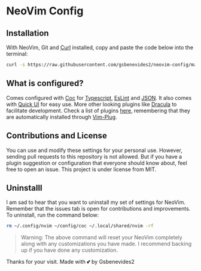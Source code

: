 # NeoVim Config

## Installation

With NeoVim, Git and [Curl](https://github.com/curl/curl) installed, copy and paste the code below into the terminal:

```bash
curl -s https://raw.githubusercontent.com/gsbenevides2/neovim-config/main/install.sh | bash
```

## What is configured?

Comes configured with [Coc](https://github.com/neoclide/coc.nvim) for [Typescript](https://github.com/neoclide/coc-tsserver), [EsLint](https://github.com/neoclide/coc-eslint) and [JSON](https://github.com/neoclide/coc-json). It also comes with [Quick UI](https://github.com/skywind3000/vim-quickui) for easy use. More other looking plugins like [Dracula](https://github.com/dracula/vim) to facilitate development. Check a list of plugins [here](https://github.com/gsbenevides2/neovim-config/blob/main/pluginList.vim), remembering that they are automatically installed through [Vim-Plug](https://github.com/junegunn/vim-plug).

## Contributions and License

You can use and modify these settings for your personal use. However, sending pull requests to this repository is not allowed. But if you have a plugin suggestion or configuration that everyone should know about, feel free to open an issue. This project is under license from MIT.

## UninstallI

I am sad to hear that you want to uninstall my set of settings for NeoVim. Remember that the issues tab is open for contributions and improvements. To uninstall, run the command below:

```bash
rm ~/.config/nvim ~/config/coc ~/.local/shared/nvim -rf
```

> Warning: The above command will reset your NeoVim completely along with any customizations you have made. I recommend backing up if you have done any customization.

Thanks for your visit. Made with 💕 by Gsbenevides2
